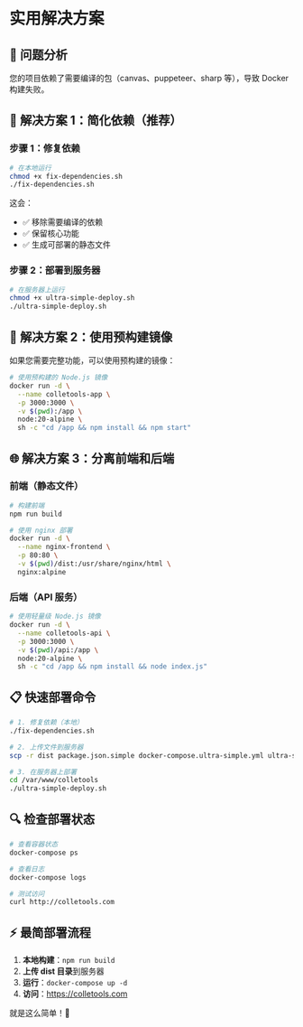 # 实用解决方案

## 🎯 **问题分析**

您的项目依赖了需要编译的包（canvas、puppeteer、sharp 等），导致 Docker 构建失败。

## 🚀 **解决方案 1：简化依赖（推荐）**

### 步骤 1：修复依赖
```bash
# 在本地运行
chmod +x fix-dependencies.sh
./fix-dependencies.sh
```

这会：
- ✅ 移除需要编译的依赖
- ✅ 保留核心功能
- ✅ 生成可部署的静态文件

### 步骤 2：部署到服务器
```bash
# 在服务器上运行
chmod +x ultra-simple-deploy.sh
./ultra-simple-deploy.sh
```

## 🔧 **解决方案 2：使用预构建镜像**

如果您需要完整功能，可以使用预构建的镜像：

```bash
# 使用预构建的 Node.js 镜像
docker run -d \
  --name colletools-app \
  -p 3000:3000 \
  -v $(pwd):/app \
  node:20-alpine \
  sh -c "cd /app && npm install && npm start"
```

## 🌐 **解决方案 3：分离前端和后端**

### 前端（静态文件）
```bash
# 构建前端
npm run build

# 使用 nginx 部署
docker run -d \
  --name nginx-frontend \
  -p 80:80 \
  -v $(pwd)/dist:/usr/share/nginx/html \
  nginx:alpine
```

### 后端（API 服务）
```bash
# 使用轻量级 Node.js 镜像
docker run -d \
  --name colletools-api \
  -p 3000:3000 \
  -v $(pwd)/api:/app \
  node:20-alpine \
  sh -c "cd /app && npm install && node index.js"
```

## 📋 **快速部署命令**

```bash
# 1. 修复依赖（本地）
./fix-dependencies.sh

# 2. 上传文件到服务器
scp -r dist package.json.simple docker-compose.ultra-simple.yml ultra-simple-deploy.sh user@server:/var/www/colletools/

# 3. 在服务器上部署
cd /var/www/colletools
./ultra-simple-deploy.sh
```

## 🔍 **检查部署状态**

```bash
# 查看容器状态
docker-compose ps

# 查看日志
docker-compose logs

# 测试访问
curl http://colletools.com
```

## ⚡ **最简部署流程**

1. **本地构建**：`npm run build`
2. **上传 dist 目录**到服务器
3. **运行**：`docker-compose up -d`
4. **访问**：https://colletools.com

就是这么简单！🎉
